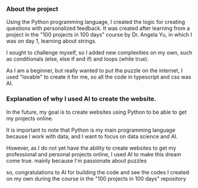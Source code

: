 ### About the project
Using the Python programming language, I created the logic for creating questions with personalized feedback. It was created after learning from a project in the "100 projects in 100 days" course by Dr. Angela Yu, in which I was on day 1, learning about strings.

I sought to challenge myself, so I added new complexities on my own, such as conditionals (else, else if and if) and loops (while true).

As I am a beginner, but really wanted to put the puzzle on the internet, I used "lovable" to create it for me, so all the code in typescript and css was AI.

### Explanation of why I used AI to create the website.

In the future, my goal is to create websites using Python to be able to get my projects online.

It is important to note that Python is my main programming language because I work with data, and I want to focus on data science and AI.

However, as I do not yet have the ability to create websites to get my professional and personal projects online, I used AI to make this dream come true. mainly because I'm passionate about puzzles

so, congratulations to AI for building the code and see the codes I created on my own during the course in the "100 projects in 100 days" repository
